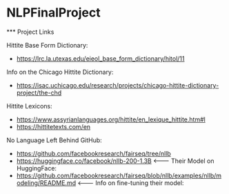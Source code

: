 # NLPFinalProject

*** Project Links 

Hittite Base Form Dictionary:
*	https://lrc.la.utexas.edu/eieol_base_form_dictionary/hitol/11

Info on the Chicago Hittite Dictionary:
*	https://isac.uchicago.edu/research/projects/chicago-hittite-dictionary-project/the-chd

Hittite Lexicons:
*	https://www.assyrianlanguages.org/hittite/en_lexique_hittite.htm#l
* https://hittitetexts.com/en


No Language Left Behind GitHub:
  * https://github.com/facebookresearch/fairseq/tree/nllb
  * https://huggingface.co/facebook/nllb-200-1.3B
<--- Their Model on HuggingFace: 
  * https://github.com/facebookresearch/fairseq/blob/nllb/examples/nllb/modeling/README.md
<--- Info on fine-tuning their model:

